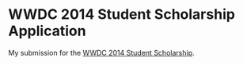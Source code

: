 # WWDC 2014 Student Scholarship Application

My submission for the [WWDC 2014 Student Scholarship](https://developer.apple.com/wwdc/students/).
